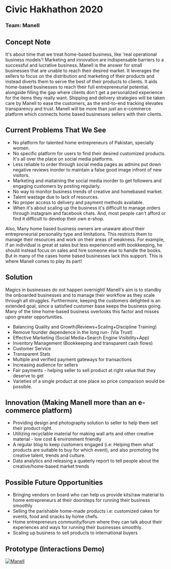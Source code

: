 # Civic Hakhathon 2020

### Team: Manell

## Concept Note

It's about time that we treat home-based business, like 'real operational business models'! Marketing and innovation are indispensable barriers to a successful and lucrative business. Manell is the answer for small businesses that are unable to reach their desired market. It leverages the sellers to focus on the distribution and marketing of their products and instead diverts them to serve the best of their products to clients. It aids home-based businesses to reach their full entrepreneurial potential, alongside filling the gap where clients don't get a personalized experience for the items they really want. Shipping and delivery strategies will be taken care by Manell to ease the customers, as the end-to-end tracking elevates transparency and trust.
Manell will be more than just an e-commerce platform which connects home based businesses sellers with their clients.

## Current Problems That We See

- No platform for talented home entrepreneurs of Pakistan, specially women.
- No specific platform for users to find their desired customized products. It's all over the place on social media platforms.
- Less reliable to order through social media pages as admins put down negative reviews inorder to maintain a false good image infront of new visitors.
- Marketing and maitaining the social media inorder to get followers and engaging customers by posting regularly.
- No way to monitor business trends of creative and homebased market.
- Talent wastage due to lack of resources.
- No proper access to delivery and payment methods available.
- When it's about scaling up the business it's difficult to manage orders through instagram and facebook chats. And, most people can't afford or find it difficult to develop their own e-shop.

Also,
Many home based business owners are unaware about their entrepreneurial personality type and limitations. This restricts them to manage their resources and work on their areas of weakness. For example, if an individual is great at sales but less experienced with bookkeeping, he should instead focus on sales and hire someone else to handle the books. But in many of the cases home based businesses lack this support. This is where Manell comes to play its part!

## Solution

Magics in businesses do not happen overnight! Manell's aim is to standby the onboarded businesses and to manage their workflow as they scale through all struggles. Furthermore, keeping the customers delighted is an extended goal, since a satisfied customer base keeps the business going. Many of the time home-based business overlooks this factor and misses upon greater opportunities.

- Balancing Quality and Growth(Reviews+Scaling+Discipline Training)
- Remove founder dependence in the long run- (Via Trust)
- Effective Marketing (Social Media+Search Engine Visibility+App)
- Inventory Management (Bookkeeping and transparent cash flows)
- Customer Service
- Transparent Stats
- Multiple and verified payment gateways for transactions
- Increasing audience for sellers
- Fair payments - helping seller to sell product at right value that they deserve to get
- Varieties of a single product at one place so price comparison would be possible.

## Innovation (Making Manell more than an e-commerce platform)

- Providing design and photography solution to seller to help them sell their product right.
- Utilizing recyclable material for making wall arts and other creative material - low cost & environment friendly
- A regular blog to keep customers engaged (i.e: Helping them what products are suitable to buy for which event), and also promoting the creative talent, trends and culture.
- Data analytics and releasing a quaterly report to tell people about the creative/home-based market trends

## Possible Future Opportunities

- Bringing vendors on board who can help us provide kits/raw material to home entrepreneurs at their doorsteps for running their business smoothly
- Selling the parishable home-made products i.e: customized cakes for events, food and snacks by home chefs.
- Home entrepreneurs community/forum where they can talk about their experiences and ways for running their businesses smoothly.
- Scaling up business to sell products to international buyers

## Prototype (Interactions Demo)

[![Manell](//img.youtube.com/vi/LBxTrYGvf50/0.jpg)](https://www.youtube.com/watch?v=LBxTrYGvf50 "Manell")
